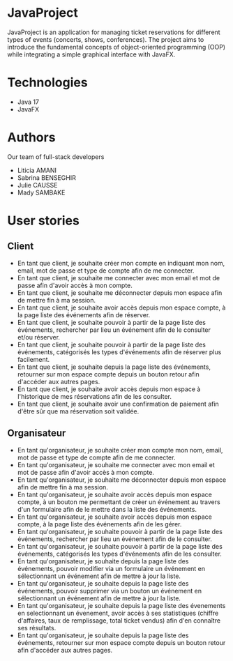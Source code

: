# JavaProject
JavaProject is an application for managing ticket reservations for different types of events (concerts, shows, conferences). 
The project aims to introduce the fundamental concepts of object-oriented programming (OOP) 
while integrating a simple graphical interface with JavaFX.

# Technologies
- Java 17
- JavaFX

# Authors
Our team of full-stack developers
- Liticia AMANI
- Sabrina BENSEGHIR
- Julie CAUSSE
- Mady SAMBAKE

# User stories
## Client
- En tant que client, je souhaite créer mon compte en indiquant mon nom, email, mot de passe et type de compte afin de me connecter.
- En tant que client, je souhaite me connecter avec mon email et mot de passe afin d'avoir accès à mon compte.
- En tant que client, je souhaite me déconnecter depuis mon espace afin de mettre fin à ma session.
- En tant que client, je souhaite avoir accès depuis mon espace compte, à la page liste des événements afin de réserver.
- En tant que client, je souhaite pouvoir à partir de la page liste des événements, rechercher par lieu un événement afin de le consulter et/ou réserver.
- En tant que client, je souhaite pouvoir à partir de la page liste des événements, catégorisés les types d'événements afin de réserver plus facilement.
- En tant que client, je souhaite depuis la page liste des événements, retourner sur mon espace compte depuis un bouton retour afin d'accéder aux autres pages.
- En tant que client, je souhaite avoir accès depuis mon espace à l'historique de mes réservations afin de les consulter.
- En tant que client, je souhaite avoir une confirmation de paiement afin d'être sûr que ma réservation soit validée.

## Organisateur
- En tant qu'organisateur, je souhaite créer mon compte mon nom, email, mot de passe et type de compte afin de me connecter.
- En tant qu'organisateur, je souhaite me connecter avec mon email et mot de passe afin d'avoir accès à mon compte.
- En tant qu'organisateur, je souhaite me déconnecter depuis mon espace afin de mettre fin à ma session.
- En tant qu'organisateur, je souhaite avoir accès depuis mon espace compte, à un bouton me permettant de créer un événement au travers d'un formulaire afin de le mettre dans la liste des événements.
- En tant qu'organisateur, je souhaite avoir accès depuis mon espace compte, à la page liste des événements afin de les gérer.
- En tant qu'organisateur, je souhaite pouvoir à partir de la page liste des événements, rechercher par lieu un événement afin de le consulter.
- En tant qu'organisateur, je souhaite pouvoir à partir de la page liste des événements, catégorisés les types d'événements afin de les consulter.
- En tant qu'organisateur, je souhaite depuis la page liste des événements, pouvoir modifier via un formulaire un événement en sélectionnant un événement afin de mettre à jour la liste.
- En tant qu'organisateur, je souhaite depuis la page liste des événements, pouvoir supprimer via un bouton un événement en sélectionnant un événement afin de mettre à jour la liste.
- En tant qu'organisateur, je souhaite depuis la page liste des évenements en selectionnant un évenement, avoir accès à ses statistiques
  (chiffre d'affaires, taux de remplissage, total ticket vendus) afin d'en connaître ses résultats.
- En tant qu'organisateur, je souhaite depuis la page liste des événements, retourner sur mon espace compte depuis un bouton retour afin d'accéder aux autres pages.
